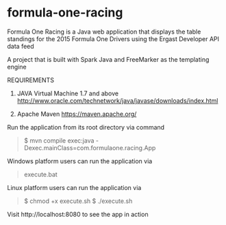 # formula-one-racing
Formula One Racing is a Java web application that displays the table standings for the 2015 Formula One Drivers using the Ergast Developer API data feed

A project that is built with Spark Java and FreeMarker as the templating engine

REQUIREMENTS

1. JAVA Virtual Machine 1.7 and above
http://www.oracle.com/technetwork/java/javase/downloads/index.html

2. Apache Maven
https://maven.apache.org/

Run the application from its root directory via command

> $ mvn compile exec:java -Dexec.mainClass=com.formulaone.racing.App

Windows platform users can run the application via 

> execute.bat

Linux platform users can run the application via

> $ chmod +x execute.sh
> $ ./execute.sh


Visit http://localhost:8080 to see the app in action 
